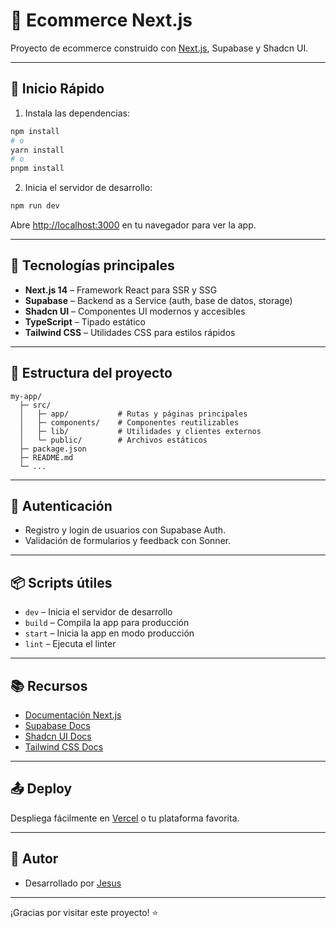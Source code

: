 # 🛒 Ecommerce Next.js

Proyecto de ecommerce construido con [Next.js](https://nextjs.org), Supabase y Shadcn UI.

---

## 🚀 Inicio Rápido

1. Instala las dependencias:

```bash
npm install
# o
yarn install
# o
pnpm install
```

2. Inicia el servidor de desarrollo:

```bash
npm run dev
```

Abre [http://localhost:3000](http://localhost:3000) en tu navegador para ver la app.

---

## 🧩 Tecnologías principales

- **Next.js 14** – Framework React para SSR y SSG
- **Supabase** – Backend as a Service (auth, base de datos, storage)
- **Shadcn UI** – Componentes UI modernos y accesibles
- **TypeScript** – Tipado estático
- **Tailwind CSS** – Utilidades CSS para estilos rápidos

---

## 📁 Estructura del proyecto

```
my-app/
  ├─ src/
  │   ├─ app/           # Rutas y páginas principales
  │   ├─ components/    # Componentes reutilizables
  │   ├─ lib/           # Utilidades y clientes externos
  │   └─ public/        # Archivos estáticos
  ├─ package.json
  ├─ README.md
  └─ ...
```

---

## 🔑 Autenticación

- Registro y login de usuarios con Supabase Auth.
- Validación de formularios y feedback con Sonner.

---

## 📦 Scripts útiles

- `dev` – Inicia el servidor de desarrollo
- `build` – Compila la app para producción
- `start` – Inicia la app en modo producción
- `lint` – Ejecuta el linter

---

## 📚 Recursos

- [Documentación Next.js](https://nextjs.org/docs)
- [Supabase Docs](https://supabase.com/docs)
- [Shadcn UI Docs](https://ui.shadcn.com/docs)
- [Tailwind CSS Docs](https://tailwindcss.com/docs)

---

## 📤 Deploy

Despliega fácilmente en [Vercel](https://vercel.com/) o tu plataforma favorita.

---

## 📝 Autor

- Desarrollado por [Jesus](https://github.com/jafcthedevp)

---

¡Gracias por visitar este proyecto! ⭐
  